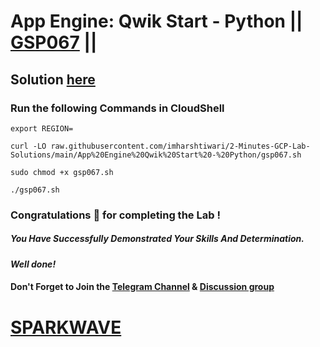 # App Engine: Qwik Start - Python || [GSP067](https://www.cloudskillsboost.google/focuses/1014?parent=catalog) ||

## Solution [here](https://youtu.be/Lq7ZW37tUIM)

### Run the following Commands in CloudShell

```
export REGION=
```
```
curl -LO raw.githubusercontent.com/imharshtiwari/2-Minutes-GCP-Lab-Solutions/main/App%20Engine%20Qwik%20Start%20-%20Python/gsp067.sh

sudo chmod +x gsp067.sh

./gsp067.sh
```

### Congratulations 🎉 for completing the Lab !

##### *You Have Successfully Demonstrated Your Skills And Determination.*

#### *Well done!*

#### Don't Forget to Join the [Telegram Channel](https://t.me/sparkwave.01) & [Discussion group](https://t.me/sparkwave.01chats)

# [SPARKWAVE](https://www.youtube.com/@sparkwave.01)
